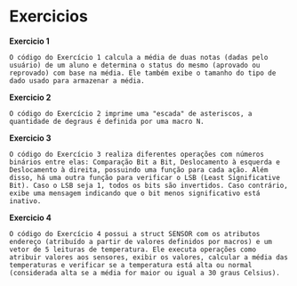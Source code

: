 # Exercicios

**Exercicio 1**

    O código do Exercício 1 calcula a média de duas notas (dadas pelo usuário) de um aluno e determina o status do mesmo (aprovado ou reprovado) com base na média. Ele também exibe o tamanho do tipo de dado usado para armazenar a média.  

**Exercicio 2**

    O código do Exercício 2 imprime uma "escada" de asteriscos, a quantidade de degraus é definida por uma macro N.  

**Exercicio 3**

    O código do Exercício 3 realiza diferentes operações com números binários entre elas: Comparação Bit a Bit, Deslocamento à esquerda e Deslocamento à direita, possuindo uma função para cada ação. Além disso, há uma outra função para verificar o LSB (Least Significative Bit). Caso o LSB seja 1, todos os bits são invertidos. Caso contrário, exibe uma mensagem indicando que o bit menos significativo está inativo.  

**Exercicio 4**

    O código do Exercício 4 possui a struct SENSOR com os atributos endereço (atribuído a partir de valores definidos por macros) e um vetor de 5 leituras de temperatura. Ele executa operações como atribuir valores aos sensores, exibir os valores, calcular a média das temperaturas e verificar se a temperatura está alta ou normal (considerada alta se a média for maior ou igual a 30 graus Celsius).  
